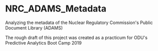 # NRC_ADAMS_Metadata
Analyzing the metadata of the Nuclear Regulatory Commission's Public Document Library (ADAMS)

The rough draft of this project was created as a practicum for ODU's Predictive Analytics Boot Camp 2019
